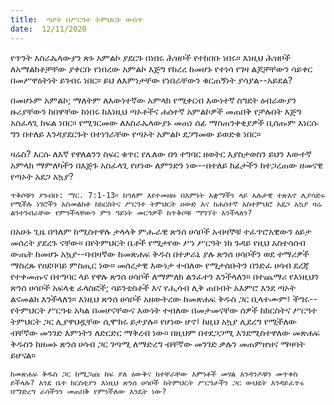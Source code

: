 ```yaml
---
title:  ጣዖት በሥርዓተ ትምህርት ውስጥ
date:  12/11/2020
---
```


የጥንት እስራኤላውያን ጽኑ አምልኮ ያደርጉ በነበሩ ሕዝቦች የተከበቡ ነበሩ። እነዚህ ሕዝቦች ለአማልክቶቻቸው ያቀርቡ የነበረው አምልኮ እጅግ የከረረ ከመሆኑ የተነሳ የገዛ ልጆቻቸውን ሳይቀር በመሥዋዕትነት ይገብሩ ነበር። ይህ ለእምነታቸው የነበራቸውን ቁርጠኝነት ያሳያል--አይደል?

በመሆኑም አምልኮ; ማለትም ለእውነተኛው አምላክ የሚቀርብ እውነተኛ ስግደት ዕብራውያን ዙሪያቸውን ከበዋቸው ከነበሩ ከእነዚህ ጣኦቶችና ሐሰተኛ አምልኮዎች መጠበቅ የቻሉበት እጅግ አስፈላጊ ክፍል ነበር። የሚገርመው ለእስራኤላውያኑ መጠነ ሰፊ ማስጠንቀቂያዎች ቢሰጡም እነርሱ ግን በተለይ እንዳያደርጉት በተነገራቸው የጣኦት አምልኮ ደጋግመው ይወድቁ ነበር።

ዛሬስ? እርሱ ለእኛ የዋለልንን ስፍር ቁጥር የሌለው በጎ ተግባር ዘወትር እያስታወስን ይህን እውተኛ አምላክ ማምለካችን በእጅጉ አስፈላጊ የሆነው ለምንድን ነው--በተለይ ከፊታችን ከተጋረጠው ዘመናዊ የጣኦት አደጋ አኳያ?

`ጥቅሶቹን ያንብቡ: ማር. 7:1-13። ከዓለም እየተመዘዙ በእምነት አቋማችን ላይ አሉታዊ ተጽእኖ ሊያሳድሩ የሚችሉ ነገሮችን አስመልክቶ ከክርስትና ሥርዓተ ትምህርት ዐውድ እና ከሐሰተኛ አስተምህሮ አደጋ አኳያ ዛሬ ልንተገብራቸው የምንችላቸውን ምን ዓይነት መርኅዎች ከጥቅሶቹ ማግኘት እንችላለን?`

በአሁኑ ጊዜ በዓለም ከሚስተዋሉ ታላላቅ ምሑራዊ ጽንሰ ሀሳቦች አብዛኞቹ ተፈጥሮአዊውን ዕይታ መሰረት ያደረጉ ናቸው። በየትምህርት ቤቶች የሚታየው ሥነ ሥርዓት ነክ ጉዳይ የዚህ አስተሳሰብ ውጤት ከመሆኑ አኳያ--ባብዛኛው ከመጽሐፍ ቅዱስ በተቃራኒ ያሉ ጽንሰ ሀሳቦችን ወደ ተማሪዎች ማስረጹ የዐደባባይ ምስጢር ነው። መሰረታዊ እውነታ ተብለው የሚታሰቡትን በንድፈ ሀሳብ ደረጃ የተቀመጡና በተግባር ላይ የዋሉ ጽንሰ ሀሳቦች ለማምለክ ልንፈተን እንችላለን። በተጨማሪ የእነዚህን ጽንሰ ሀሳቦች አፍላቂ ፈላስፎች; ሳይንቲስቶች እና የሒሳብ ሊቅ ጠበብት አእምሮ እንደ ጣኦት ልናመልክ እንችላለን። እነዚህ ጽንሰ ሀሳቦች አዘውትረው ከመጽሐፍ ቅዱስ ጋር ቢላተሙም፤ ችግሩ--የትምህርት ሥርዓቱ አካል በመሆናቸውና እውነት ተብለው በመታመናቸው ሰዎች ከክርስትና ሥርዓተ ትምህርት ጋር ሊያዋህዷቸው ሲሞክሩ ይታያሉ። የሆነው ሆኖ፤ ከዚህ አኳያ ሊደረግ የሚችለው ብቸኛው መንገድ እምነትን ለድርድር ማቅረብ ነው። በዚህም በተደጋጋሚ እንደሚስተዋለው መጽሐፍ ቅዱስን ከዘመኑ ጽንሰ ሀሳብ ጋር ገጣሚ ለማድረግ ብቸኛው መንገድ ቃሉን መጠምዘዝና ማዛባት ይሆናል።

`ከመጽሐፍ ቅዱስ ጋር ከሚጋጩ ከፍ ያለ ዕውቅና ከተቸራቸው እምነቶች መሃል አንዳንዶቹን መጥቀስ ይችላሉ? እንደ ቤተ ክርስቲያን እነዚህ ጽንሰ ሀሳቦች ከትምህርት ሥርዓታችን ጋር ውህደት እንዳይፈጥሩ በማድረግ ራሳችንን መጠበቅ የምንችለው እንዴት ነው?`
